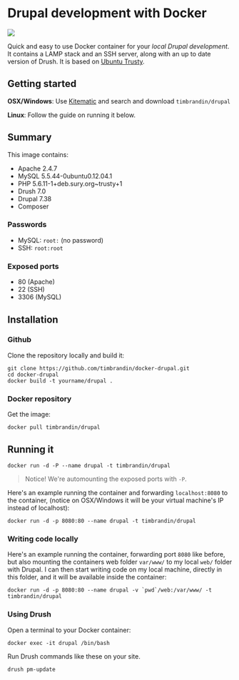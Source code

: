 Drupal development with Docker
==============================

[![](https://badge.imagelayers.io/timbrandin/drupal.svg)](https://imagelayers.io/?images=timbrandin/drupal:latest 'Get your own badge on imagelayers.io')

Quick and easy to use Docker container for your *local Drupal development*. It contains a LAMP stack and an SSH server, along with an up to date version of Drush. It is based on [Ubuntu Trusty](https://wiki.debian.org/DebianWheezy).

Getting started
-------

**OSX/Windows**: Use [Kitematic](https://kitematic.com/) and search and download `timbrandin/drupal`

**Linux**: Follow the guide on running it below.


Summary
-------

This image contains:

* Apache 2.4.7
* MySQL 5.5.44-0ubuntu0.12.04.1
* PHP 5.6.11-1+deb.sury.org~trusty+1
* Drush 7.0
* Drupal 7.38
* Composer

### Passwords

* MySQL: `root:` (no password)
* SSH: `root:root`

### Exposed ports

* 80 (Apache)
* 22 (SSH)
* 3306 (MySQL)

Installation
------------

### Github

Clone the repository locally and build it:

	git clone https://github.com/timbrandin/docker-drupal.git
	cd docker-drupal
	docker build -t yourname/drupal .

### Docker repository

Get the image:

	docker pull timbrandin/drupal

Running it
----------

```
docker run -d -P --name drupal -t timbrandin/drupal
```

> Notice! We're automounting the exposed ports with `-P`.

Here's an example running the container and forwarding `localhost:8080` to the container, (notice on OSX/Windows it will be your virtual machine's IP instead of localhost):

```
docker run -d -p 8080:80 --name drupal -t timbrandin/drupal
```

### Writing code locally

Here's an example running the container, forwarding port `8080` like before, but also mounting the containers web folder `var/www/` to my local `web/` folder with Drupal. I can then start writing code on my local machine, directly in this folder, and it will be available inside the container:

```
docker run -d -p 8080:80 --name drupal -v `pwd`/web:/var/www/ -t timbrandin/drupal
```

### Using Drush

Open a terminal to your Docker container:
```
docker exec -it drupal /bin/bash
```

Run Drush commands like these on your site.
```
drush pm-update
```


